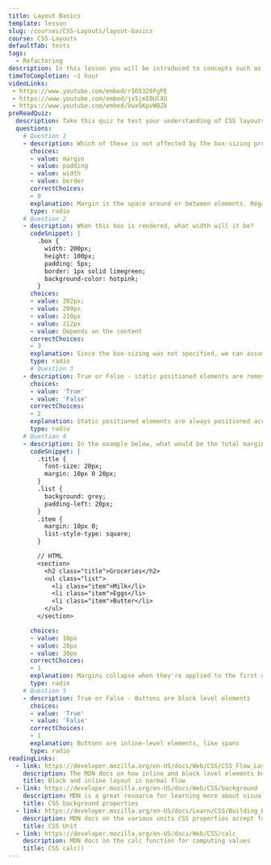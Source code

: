 ```yaml
---
title: Layout Basics
template: lesson
slug: /courses/CSS-Layouts/layout-basics
course: CSS-Layouts
defaultTab: tests
tags:
  - Refactoring
description: In this lesson you will be introduced to concepts such as the box model, positioning, and floats.
timeToCompletion: ~1 hour
videoLinks: 
 - https://www.youtube.com/embed/rIO5326FgPE
 - https://www.youtube.com/embed/jx5jmI0UlXU
 - https://www.youtube.com/embed/VwxGKpvW8Zk
preReadQuiz:
  description: Take this quiz to test your understanding of CSS layouts!
  questions: 
    # Question 1
    - description: Which of these is not affected by the box-sizing property? 
      choices:
      - value: margin
      - value: padding
      - value: width
      - value: border
      correctChoices: 
      - 0
      explanation: Margin is the space around or between elements. Regardless of how the elements width or height is calculated, the margin remains the same. 
      type: radio
    # Question 2
    - description: When this box is rendered, what width will it be? 
      codeSnippet: |
        .box {
          width: 200px;
          height: 100px;
          padding: 5px;
          border: 1px solid limegreen;
          background-color: hotpink;
        }
      choices:
      - value: 202px;
      - value: 200px
      - value: 210px
      - value: 212px
      - value: Depends on the content
      correctChoices: 
      - 3
      explanation: Since the box-sizing was not specified, we can assume it's "content-box" and therefore the padding, border, and width are added together when computing the final size.
      type: radio
      # Question 3
    - description: True or False - static positioned elements are removed from the normal flow of the page
      choices:
      - value: 'True'
      - value: 'False'
      correctChoices: 
      - 2
      explanation: Static positioned elements are always positioned according to the flow of the page. Absolute, fixed, and sticky positioned elements are removed from the normal flow. 
      type: radio
    # Question 4
    - description: In the example below, what would be the total margin (gap) in between the header and the first item in the list? 
      codeSnippet: |
        .title {
          font-size: 20px;
          margin: 10px 0 20px;
        }
        .list {
          background: grey;
          padding-left: 20px;
        }
        .item {
          margin: 10px 0;
          list-style-type: square;
        }

        // HTML
        <section>
          <h2 class="title">Groceries</h2>
          <ul class="list">
            <li class="item">Milk</li>
            <li class="item">Eggs</li>
            <li class="item">Butter</li>
          </ul>
        </section>

      choices:
      - value: 10px
      - value: 20px
      - value: 30px
      correctChoices: 
      - 1
      explanation: Margins collapse when they're applied to the first or last child. This rule does not apply if there is a non-zero top padding or border value on that parent. 
      type: radio
    # Question 5
    - description: True or False - Buttons are block level elements
      choices:
      - value: 'True'
      - value: 'False'
      correctChoices: 
      - 1
      explanation: Buttons are inline-level elements, like spans
      type: radio
readingLinks: 
  - link: https://developer.mozilla.org/en-US/docs/Web/CSS/CSS_Flow_Layout/Block_and_Inline_Layout_in_Normal_Flow
    description: The MDN docs on how inline and block level elements behave
    title: Block and inline layout in normal flow
  - link: https://developer.mozilla.org/en-US/docs/Web/CSS/background
    description: MDN is a great resource for learning more about visual display properties like color and background-color
    title: CSS background properties
  - link: https://developer.mozilla.org/en-US/docs/Learn/CSS/Building_blocks/Values_and_units
    description: MDN docs on the various units CSS properties accept for length
    title: CSS Unit
  - link: https://developer.mozilla.org/en-US/docs/Web/CSS/calc
    description: MDN docs on the calc function for computing values
    title: CSS calc()
---
```

